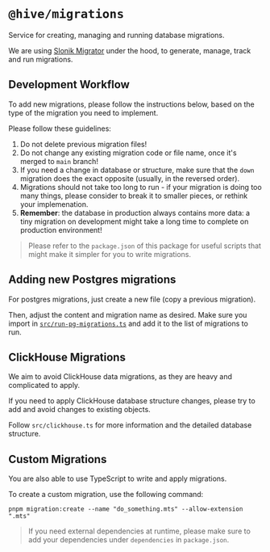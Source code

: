 # `@hive/migrations`

Service for creating, managing and running database migrations.

We are using [Slonik Migrator](https://github.com/mmkal/slonik-tools/tree/main/packages/migrator)
under the hood, to generate, manage, track and run migrations.

## Development Workflow

To add new migrations, please follow the instructions below, based on the type of the migration you
need to implement.

Please follow these guidelines:

1. Do not delete previous migration files!
2. Do not change any existing migration code or file name, once it's merged to `main` branch!
3. If you need a change in database or structure, make sure that the `down` migration does the exact
   opposite (usually, in the reversed order).
4. Migrations should not take too long to run - if your migration is doing too many things, please
   consider to break it to smaller pieces, or rethink your implemenation.
5. **Remember**: the database in production always contains more data: a tiny migration on
   development might take a long time to complete on production environment!

> Please refer to the `package.json` of this package for useful scripts that might make it simpler
> for you to write migrations.

## Adding new Postgres migrations

For postgres migrations, just create a new file (copy a previous migration).

Then, adjust the content and migration name as desired. Make sure you import in
[`src/run-pg-migrations.ts`](./src/run-pg-migrations.ts) and add it to the list of migrations to
run.

## ClickHouse Migrations

We aim to avoid ClickHouse data migrations, as they are heavy and complicated to apply.

If you need to apply ClickHouse database structure changes, please try to add and avoid changes to
existing objects.

Follow `src/clickhouse.ts` for more information and the detailed database structure.

## Custom Migrations

You are also able to use TypeScript to write and apply migrations.

To create a custom migration, use the following command:

```
pnpm migration:create --name "do_something.mts" --allow-extension ".mts"
```

> If you need external dependencies at runtime, please make sure to add your dependencies under
> `dependencies` in `package.json`.
